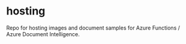# hosting
Repo for hosting images and document samples for Azure Functions / Azure Document Intelligence.
